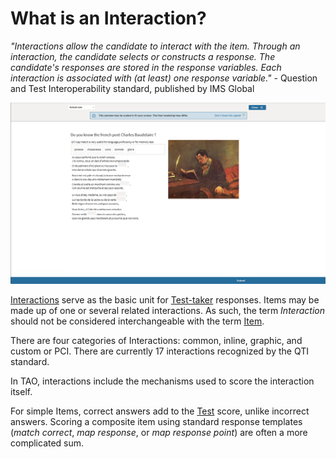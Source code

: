 # What is an Interaction?

*"Interactions allow the candidate to interact with the item. Through an interaction, the candidate selects or constructs a response. The candidate's responses are stored in the response variables. Each interaction is associated with (at least) one response variable."* - Question and Test Interoperability standard, published by IMS Global

![Term Interaction](../resources/backend/items/preview/actual-size.png)


[Interactions](../appendix/glossary.md#interaction) serve as the basic unit for [Test-taker](../appendix/glossary.md#test-taker) responses. Items may be made up of one or several related interactions. As such, the term *Interaction* should not be considered interchangeable with the term [Item](../items/what-is-an-item.md). 

There are four categories of Interactions: common, inline, graphic, and custom or PCI. There are currently 17 interactions recognized by the QTI standard.

In TAO, interactions include the mechanisms used to score the interaction itself. 

For simple Items, correct answers add to the [Test](../appendix/glossary.md#test) score, unlike incorrect answers. Scoring a composite item using standard response templates (*match correct*, *map response*, or *map response point*) are often a more complicated sum.
